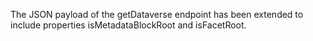 The JSON payload of the getDataverse endpoint has been extended to include properties isMetadataBlockRoot and isFacetRoot.
